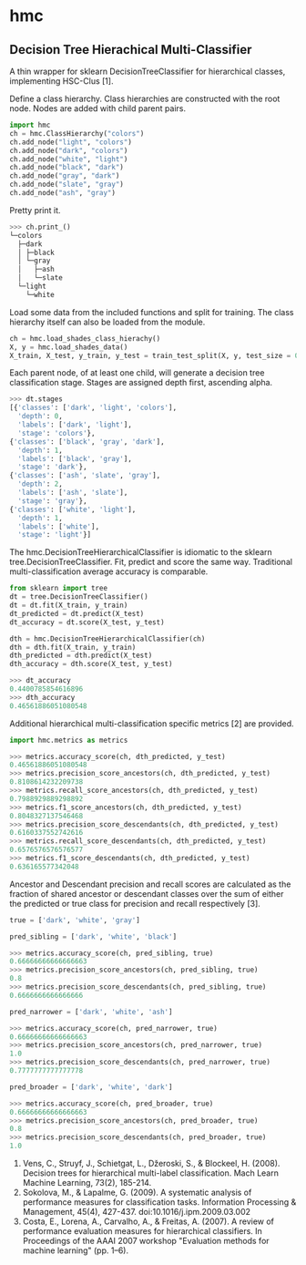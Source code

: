 hmc
===

Decision Tree Hierachical Multi-Classifier
------------------------------------------
A thin wrapper for sklearn DecisionTreeClassifier for hierarchical classes, implementing HSC-Clus [1].

Define a class hierarchy. Class hierarchies are constructed with the root node. Nodes are added with child parent pairs.
```python
import hmc
ch = hmc.ClassHierarchy("colors")
ch.add_node("light", "colors")
ch.add_node("dark", "colors")
ch.add_node("white", "light")
ch.add_node("black", "dark")
ch.add_node("gray", "dark")
ch.add_node("slate", "gray")
ch.add_node("ash", "gray")
```
Pretty print it.
```python
>>> ch.print_()
└─colors
  ├─dark
  │ ├─black
  │ └─gray
  │   ├─ash
  │   └─slate
  └─light
    └─white
```

Load some data from the included functions and split for training. The class hierarchy itself can also be loaded from the module.
```python
ch = hmc.load_shades_class_hierachy()
X, y = hmc.load_shades_data()
X_train, X_test, y_train, y_test = train_test_split(X, y, test_size = 0.50)
```

Each parent node, of at least one child, will generate a decision tree classification stage. Stages are assigned depth first, ascending alpha.
```python
>>> dt.stages
[{'classes': ['dark', 'light', 'colors'],
  'depth': 0,
  'labels': ['dark', 'light'],
  'stage': 'colors'},
{'classes': ['black', 'gray', 'dark'],
  'depth': 1,
  'labels': ['black', 'gray'],
  'stage': 'dark'},
{'classes': ['ash', 'slate', 'gray'],
  'depth': 2,
  'labels': ['ash', 'slate'],
  'stage': 'gray'},
{'classes': ['white', 'light'],
  'depth': 1,
  'labels': ['white'],
  'stage': 'light'}]
```
The hmc.DecisionTreeHierarchicalClassifier is idiomatic to the sklearn tree.DecisionTreeClassifier. Fit, predict and score the same way. Traditional multi-classification average accuracy is comparable.
```python
from sklearn import tree
dt = tree.DecisionTreeClassifier()
dt = dt.fit(X_train, y_train)
dt_predicted = dt.predict(X_test)
dt_accuracy = dt.score(X_test, y_test)

dth = hmc.DecisionTreeHierarchicalClassifier(ch)
dth = dth.fit(X_train, y_train)
dth_predicted = dth.predict(X_test)
dth_accuracy = dth.score(X_test, y_test)
```
```python
>>> dt_accuracy
0.4400785854616896
>>> dth_accuracy
0.46561886051080548
```
Additional hierarchical multi-classification specific metrics [2] are provided.
```python
import hmc.metrics as metrics

>>> metrics.accuracy_score(ch, dth_predicted, y_test)
0.46561886051080548
>>> metrics.precision_score_ancestors(ch, dth_predicted, y_test)
0.8108614232209738
>>> metrics.recall_score_ancestors(ch, dth_predicted, y_test)
0.7988929889298892
>>> metrics.f1_score_ancestors(ch, dth_predicted, y_test)
0.8048327137546468
>>> metrics.precision_score_descendants(ch, dth_predicted, y_test)
0.6160337552742616
>>> metrics.recall_score_descendants(ch, dth_predicted, y_test)
0.6576576576576577
>>> metrics.f1_score_descendants(ch, dth_predicted, y_test)
0.636165577342048
```
Ancestor and Descendant precision and recall scores are calculated as the fraction of shared ancestor or descendant classes over the sum of either the predicted or true class for precision and recall respectively [3].
```python
true = ['dark', 'white', 'gray']

pred_sibling = ['dark', 'white', 'black']

>>> metrics.accuracy_score(ch, pred_sibling, true)
0.66666666666666663
>>> metrics.precision_score_ancestors(ch, pred_sibling, true)
0.8
>>> metrics.precision_score_descendants(ch, pred_sibling, true)
0.6666666666666666

pred_narrower = ['dark', 'white', 'ash']

>>> metrics.accuracy_score(ch, pred_narrower, true)
0.66666666666666663
>>> metrics.precision_score_ancestors(ch, pred_narrower, true)
1.0
>>> metrics.precision_score_descendants(ch, pred_narrower, true)
0.7777777777777778

pred_broader = ['dark', 'white', 'dark']

>>> metrics.accuracy_score(ch, pred_broader, true)
0.66666666666666663
>>> metrics.precision_score_ancestors(ch, pred_broader, true)
0.8
>>> metrics.precision_score_descendants(ch, pred_broader, true)
1.0
```

1. Vens, C., Struyf, J., Schietgat, L., Džeroski, S., & Blockeel, H. (2008). Decision trees for hierarchical multi-label classification. Mach Learn Machine Learning, 73(2), 185-214.
2. Sokolova, M., & Lapalme, G. (2009). A systematic analysis of performance measures for classification tasks. Information Processing & Management, 45(4), 427-437. doi:10.1016/j.ipm.2009.03.002
3. Costa, E., Lorena, A., Carvalho, A., & Freitas, A. (2007). A review of performance evaluation measures for hierarchical classifiers. In Proceedings of the AAAI
2007 workshop "Evaluation methods for machine learning" (pp. 1–6).
